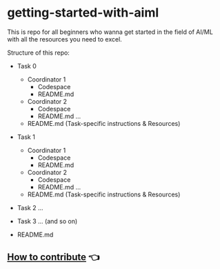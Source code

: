 # getting-started-with-aiml

This is repo for all beginners who wanna get started in the field of AI/ML with all the resources you need to excel.

Structure of this repo:

  - Task 0
    - Coordinator 1
      - Codespace
      - README.md
    - Coordinator 2
      - Codespace
      - README.md
    ...
    - README.md (Task-specific instructions & Resources)

  - Task 1
    - Coordinator 1
      - Codespace
      - README.md
    - Coordinator 2
      - Codespace
      - README.md
    ...
    - README.md (Task-specific instructions & Resources)

  - Task 2
    ...
  - Task 3
    ... (and so on)
  - README.md

## [How to contribute](https://github.com/auth-02/getting-started-with-aiml/blob/main/Contributing.md) 👈
